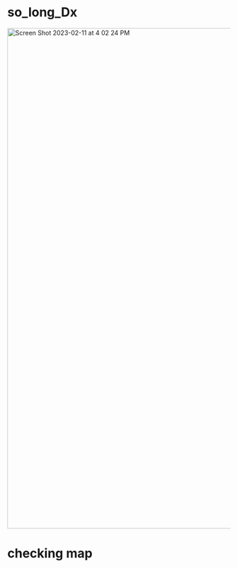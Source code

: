 # so_long_Dx

<img width="1132" alt="Screen Shot 2023-02-11 at 4 02 24 PM" src="https://user-images.githubusercontent.com/98095867/218267079-8dcc9e88-ef68-4161-b23e-cf70d210ce04.png">




# checking map
